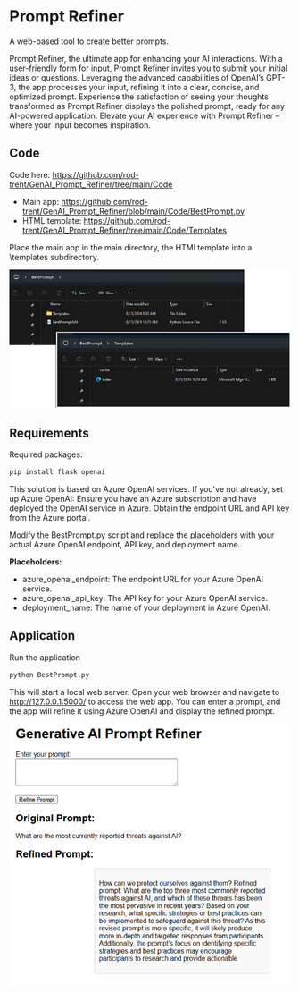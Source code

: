 # Prompt Refiner
A web-based tool to create better prompts.

Prompt Refiner, the ultimate app for enhancing your AI interactions. With a user-friendly form for input, Prompt Refiner invites you to submit your initial ideas or questions. Leveraging the advanced capabilities of OpenAI’s GPT-3, the app processes your input, refining it into a clear, concise, and optimized prompt. Experience the satisfaction of seeing your thoughts transformed as Prompt Refiner displays the polished prompt, ready for any AI-powered application. Elevate your AI experience with Prompt Refiner – where your input becomes inspiration.

## Code

Code here: https://github.com/rod-trent/GenAI_Prompt_Refiner/tree/main/Code

* Main app: https://github.com/rod-trent/GenAI_Prompt_Refiner/blob/main/Code/BestPrompt.py
* HTML template: https://github.com/rod-trent/GenAI_Prompt_Refiner/tree/main/Code/Templates

Place the main app in the main directory, the HTMl template into a \templates subdirectory.

![Directory Structure](https://github.com/rod-trent/GenAI_Prompt_Refiner/blob/main/Images/filestructure.jpg)


## Requirements
Required packages:

```python
pip install flask openai
```

This solution is based on Azure OpenAI services. If you've not already, set up Azure OpenAI: Ensure you have an Azure subscription and have deployed the OpenAI service in Azure. Obtain the endpoint URL and API key from the Azure portal.

Modify the BestPrompt.py script and replace the placeholders with your actual Azure OpenAI endpoint, API key, and deployment name.

**Placeholders:** 
* azure_openai_endpoint: The endpoint URL for your Azure OpenAI service.
* azure_openai_api_key: The API key for your Azure OpenAI service.
* deployment_name: The name of your deployment in Azure OpenAI.

## Application

Run the application

```python
python BestPrompt.py
```

This will start a local web server. Open your web browser and navigate to http://127.0.0.1:5000/ to access the web app. You can enter a prompt, and the app will refine it using Azure OpenAI and display the refined prompt.

![Prompt Refiner](https://github.com/rod-trent/GenAI_Prompt_Refiner/blob/main/Images/PromptRefiner.jpg)


